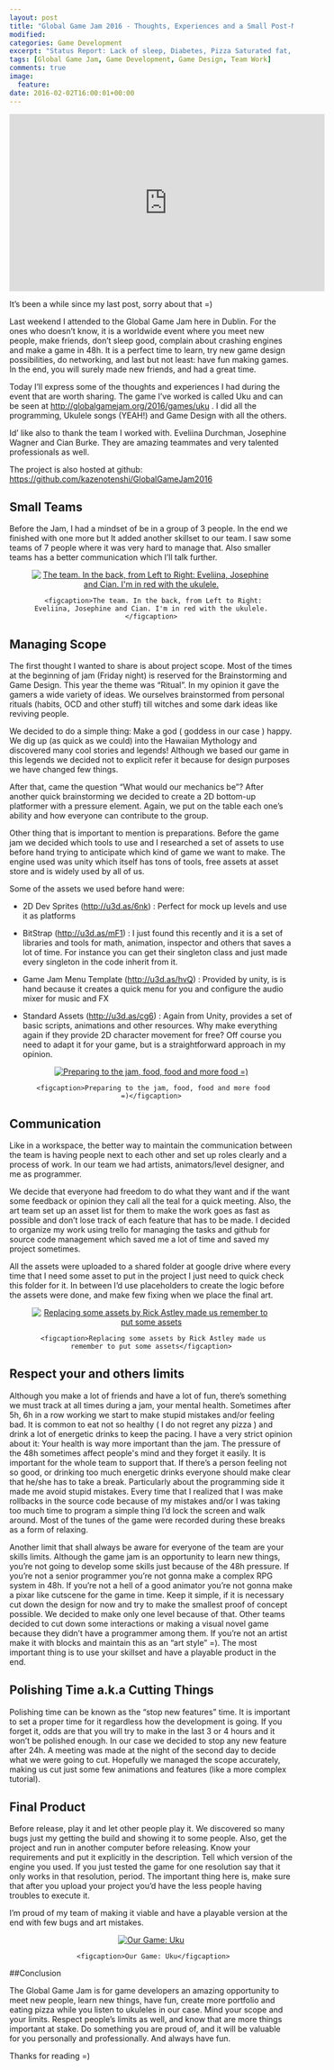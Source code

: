 ```yaml
---
layout: post
title: "Global Game Jam 2016 - Thoughts, Experiences and a Small Post-Mortem"
modified:
categories: Game Development
excerpt: "Status Report: Lack of sleep, Diabetes, Pizza Saturated fat, Bugs, Engine Crashing, more bugs..."
tags: [Global Game Jam, Game Development, Game Design, Team Work]
comments: true
image:
  feature:
date: 2016-02-02T16:00:01+00:00
---
```

<iframe width="560" height="315" src="https://www.youtube.com/embed/_31I5EgdLmQ" frameborder="0" allowfullscreen></iframe>

It’s been a while since my last post, sorry about that =)

Last weekend I attended to the Global Game Jam here in Dublin. For the ones who doesn’t know, it is a worldwide event where you meet new people, make friends, don’t sleep good, complain about crashing engines and make a game in 48h. It is a perfect time to learn, try new game design possibilities, do networking, and last but not least: have fun making games. In the end, you will surely made new friends, and had a great time.

Today I’ll express some of the thoughts and experiences I had during the event that are worth sharing. The game I’ve worked is called Uku and can be seen at http://globalgamejam.org/2016/games/uku . I did all the programming, Ukulele songs (YEAH!) and Game Design with all the others.

Id’ like also to thank the team I worked with. Eveliina Durchman, Josephine Wagner and Cian Burke. They are amazing teammates and very talented professionals as well.

The project is also hosted at github: <a href="https://github.com/kazenotenshi/GlobalGameJam2016"> https://github.com/kazenotenshi/GlobalGameJam2016 </a>

## Small Teams

Before the Jam, I had a mindset of be in a group of 3 people. In the end we finished with one more but It added another skillset to our team. I saw some teams of 7 people where it was very hard to manage that. Also smaller teams has a better communication which I’ll talk further.

<div align="center">
<figure>
     <a href="/images/theGGJTeam.jpg"><img src="/images/theGGJTeam.jpg" alt="The team. In the back, from Left to Right: Eveliina, Josephine and Cian. I'm in red with the ukulele." align="middle"></a>
 
     <figcaption>The team. In the back, from Left to Right: Eveliina, Josephine and Cian. I'm in red with the ukulele.</figcaption>
</figure>
</div>

## Managing Scope

The first thought I wanted to share is about project scope. Most of the times at the beginning of jam (Friday night) is reserved for the Brainstorming and Game Design. This year the theme was “Ritual”. In my opinion it gave the gamers a wide variety of ideas. We ourselves brainstormed from personal rituals (habits, OCD and other stuff) till witches and some dark ideas like reviving people.

We decided to do a simple thing: Make a god ( goddess in our case ) happy. We dig up (as quick as we could) into the Hawaiian Mythology and discovered many cool stories and legends! Although we based our game in this legends we decided not to explicit refer it because for design purposes we have changed few things.

After that, came the question “What would our mechanics be”? After another quick brainstorming we decided to create a 2D bottom-up platformer with a pressure element. Again, we put on the table each one’s ability and how everyone can contribute to the group.

Other thing that is important to mention is preparations. Before the game jam we decided which tools to use and I researched a set of assets to use before hand trying to anticipate which kind of game we want to make. The engine used was unity which itself has tons of tools, free assets at asset store and is widely used by all of us.

Some of the assets we used before hand were:

* 2D Dev Sprites (<a href="http://u3d.as/6nk">http://u3d.as/6nk</a>) : Perfect for mock up levels and use it as platforms

* BitStrap (<a href="http://u3d.as/mF1">http://u3d.as/mF1</a>) : I just found this recently and it is a set of libraries and tools for math, animation, inspector and others that saves a lot of time. For instance you can get their singleton class and just made every singleton in the code inherit from it.

* Game Jam Menu Template (<a href="http://u3d.as/hvQ">http://u3d.as/hvQ</a>) : Provided by unity, is is hand because it creates a quick menu for you and configure the audio mixer for music and FX

* Standard Assets (<a href="hhttp://u3d.as/cg6">http://u3d.as/cg6</a>) : Again from Unity, provides a set of basic scripts, animations and other resources. Why make everything again if they provide 2D character movement for free? Off course you need to adapt it for your game, but is a straightforward approach in my opinion.

<div align="center">
<figure>
     <a href="/images/preparations.jpg"><img src="/images/preparations.jpg" alt="Preparing to the jam, food, food and more food =)" align="middle"></a>
 
     <figcaption>Preparing to the jam, food, food and more food =)</figcaption>
</figure>
</div>

## Communication

Like in a workspace, the better way to maintain the communication between the team is having people next to each other and set up roles clearly and a process of work. In our team we had artists, animators/level designer, and me as programmer.

We decide that everyone had freedom to do what they want and if the want some feedback or opinion they call all the teal for a quick meeting. Also, the art team set up an asset list for them to make the work goes as fast as possible and don’t lose track of each feature that has to be made. I decided to organize my work using trello for managing the tasks and github for source code management which saved me a lot of time and saved my project sometimes.

All the assets were uploaded to a shared folder at google drive where every time that I need some asset to put in the project I just need to quick check this folder for it. In between I’d use placeholders to create the logic before the assets were done, and make few fixing when we place the final art.

<div align="center">
<figure>
     <a href="/images/RickRollPlaceholder.png"><img src="/images/RickRollPlaceholder.png" alt="Replacing some assets by Rick Astley made us remember to put some assets" align="middle"></a>
 
     <figcaption>Replacing some assets by Rick Astley made us remember to put some assets</figcaption>
</figure>
</div>

## Respect your and others limits

Although you make a lot of friends and have a lot of fun, there’s something we must track at all times during a jam, your mental health. Sometimes after 5h, 6h in a row working we start to make stupid mistakes and/or feeling bad. It is common to eat not so healthy ( I do not regret any pizza ) and drink a lot of energetic drinks to keep the pacing. I have a very strict opinion about it: Your health is way more important than the jam. The pressure of the 48h sometimes affect people's mind and they forget it easily. It is important for the whole team to support that. If there’s a person feeling not so good, or drinking too much energetic drinks everyone should make clear that he/she has to take a break. Particularly about the programming side it made me avoid stupid mistakes. Every time that I realized that I was make rollbacks in the source code because of my mistakes and/or I was taking too much time to program a simple thing I’d lock the screen and walk around. Most of the tunes of the game were recorded during these breaks as a form of relaxing.

Another limit that shall always be aware for everyone of the team are your skills limits. Although the game jam is an opportunity to learn new things, you’re not going to develop some skills just because of the 48h pressure. If you’re not a senior programmer you’re not gonna make a complex RPG system in 48h. If you’re not a hell of a good animator you’re not gonna make a pixar like cutscene for the game in time. Keep it simple, if it is necessary cut down the design for now and try to make the smallest proof of concept possible. We decided to make only one level because of that. Other teams decided to cut down some interactions or making a visual novel game because they didn’t have a programmer among them. If you’re not an artist make it with blocks and maintain this as an “art style” =). The most important thing is to use your skillset and have a playable product in the end.

## Polishing Time a.k.a Cutting Things

Polishing time can be known as the “stop new features” time. It is important to set a proper time for it regardless how the development is going. If you forget it, odds are that you will try to make in the last 3 or 4 hours and it won’t be polished enough. In our case we decided to stop any new feature after 24h. A meeting was made at the night of the second day to decide what we were going to cut. Hopefully we managed the scope accurately, making us cut just some few animations and features (like a more complex tutorial).

## Final Product

Before release, play it and let other people play it. We discovered so many bugs just my getting the build and showing it to some people. Also, get the project and run in another computer before releasing. Know your requirements and put it explicitly in the description. Tell which version of the engine you used. If you just tested the game for one resolution say that it only works in that resolution, period. The important thing here is, make sure that after you upload your project you’d have the less people having troubles to execute it.

I’m proud of my team of making it viable and have a playable version at the end with few bugs and art mistakes.

<div align="center">
<figure>
     <a href="/images/UkuHeader.png"><img src="/images/UkuHeader.png" alt="Our Game: Uku" align="middle"></a>
 
     <figcaption>Our Game: Uku</figcaption>
</figure>
</div>

##Conclusion

The Global Game Jam is for game developers an amazing opportunity to meet new people, learn new things, have fun, create more portfolio and eating pizza while you listen to ukuleles in our case. Mind your scope and your limits. Respect people’s limits as well, and know that are more things important at stake. Do something you are proud of, and it will be valuable for you personally and professionally. And always have fun.

Thanks for reading =)
